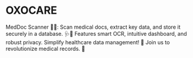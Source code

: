 # OXOCARE
MedDoc Scanner 📄💉: Scan medical docs, extract key data, and store it securely in a database. 🩺💾 Features smart OCR, intuitive dashboard, and robust privacy. Simplify healthcare data management! 🚀 Join us to revolutionize medical records. 🙌
